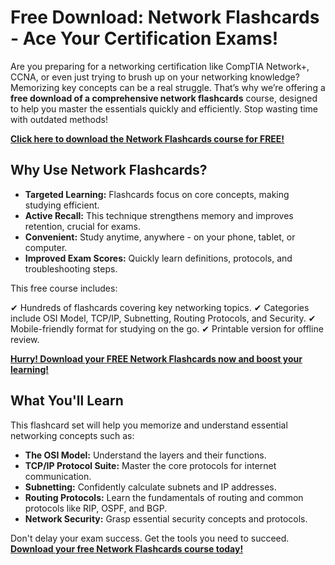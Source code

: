 # Free Download: Network Flashcards - Ace Your Certification Exams!

Are you preparing for a networking certification like CompTIA Network+, CCNA, or even just trying to brush up on your networking knowledge?  Memorizing key concepts can be a real struggle. That’s why we’re offering a **free download of a comprehensive network flashcards** course, designed to help you master the essentials quickly and efficiently. Stop wasting time with outdated methods!

[**Click here to download the Network Flashcards course for FREE!**](https://udemywork.com/network-flashcards)

## Why Use Network Flashcards?

*   **Targeted Learning:** Flashcards focus on core concepts, making studying efficient.
*   **Active Recall:**  This technique strengthens memory and improves retention, crucial for exams.
*   **Convenient:** Study anytime, anywhere - on your phone, tablet, or computer.
*   **Improved Exam Scores:**  Quickly learn definitions, protocols, and troubleshooting steps.

This free course includes:

✔ Hundreds of flashcards covering key networking topics.
✔ Categories include OSI Model, TCP/IP, Subnetting, Routing Protocols, and Security.
✔ Mobile-friendly format for studying on the go.
✔ Printable version for offline review.

[**Hurry! Download your FREE Network Flashcards now and boost your learning!**](https://udemywork.com/network-flashcards)

## What You'll Learn

This flashcard set will help you memorize and understand essential networking concepts such as:

*   **The OSI Model:**  Understand the layers and their functions.
*   **TCP/IP Protocol Suite:** Master the core protocols for internet communication.
*   **Subnetting:** Confidently calculate subnets and IP addresses.
*   **Routing Protocols:**  Learn the fundamentals of routing and common protocols like RIP, OSPF, and BGP.
*   **Network Security:** Grasp essential security concepts and protocols.

Don't delay your exam success. Get the tools you need to succeed. **[Download your free Network Flashcards course today!](https://udemywork.com/network-flashcards)**
